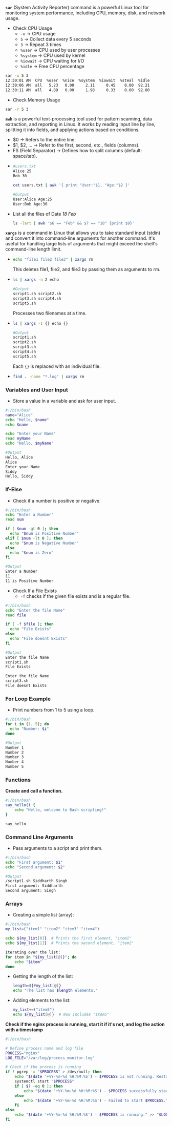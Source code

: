 **`sar`** (System Activity Reporter) command is a powerful Linux tool for monitoring system performance, including CPU, memory, disk, and network usage.
- Check CPU Usage
  - `-u` → CPU usage
  - `5` → Collect data every 5 seconds
  - `3` → Repeat 3 times
  - `%user` → CPU used by user processes
  - `%system` → CPU used by kernel
  - `%iowait` → CPU waiting for I/O
  - `%idle` → Free CPU percentage

```bash
sar -u 5 3
12:30:01 AM  CPU  %user  %nice  %system  %iowait  %steal  %idle
12:30:06 AM  all   5.23   0.00     2.11     0.45    0.00  92.21
12:30:11 AM  all   4.89   0.00     1.98     0.33    0.00  92.80
```

- Check Memory Usage
```bash
sar -r 5 3
```

**`awk`** is a powerful text-processing tool used for pattern scanning, data extraction, and reporting in Linux. It works by reading input line by line, splitting it into fields, and applying actions based on conditions.
- $0 → Refers to the entire line.
- $1, $2, ... → Refer to the first, second, etc., fields (columns).
- FS (Field Separator) → Defines how to split columns (default: space/tab).
- ```bash
  #users.txt
  Alice 25
  Bob 30
  ```
  ```bash
  cat users.txt | awk '{ print "User:"$1, "Age:"$2 }'
  ```
  ```bash
  #Output
  User:Alice Age:25
  User:Bob Age:30
  ```
- List all the files of Date *18 Feb*
  ```bash
  ls -lart | awk '$6 == "Feb" && $7 == "18" {print $9}'
  ```


**`xargs`** is a command in Linux that allows you to take standard input (stdin) and convert it into command-line arguments for another command. It's useful for handling large lists of arguments that might exceed the shell's command-line length limit.
- ```bash
  echo "file1 file2 file3" | xargs rm
  ```
  This deletes file1, file2, and file3 by passing them as arguments to rm.
- ```bash
  ls | xargs -n 2 echo
  ```
  ```bash
  #Output
  script1.sh script2.sh
  script3.sh script4.sh
  script5.sh
  ```
  Processes two filenames at a time.
- ```bash
  ls | xargs -I {} echo {}
  ```
  ```bash
  #Output
  script1.sh
  script2.sh
  script3.sh
  script4.sh
  script5.sh
  ```
  Each `{}` is replaced with an individual file.
- ```bash
  find . -name "*.log" | xargs rm
  ```
### Variables and User Input ###

- Store a value in a variable and ask for user input.
```bash
#!/bin/bash
name="Alice"
echo "Hello, $name"
echo $name

echo "Enter your Name"
read myName
echo "Hello, $myName"
```

```bash
#Output
Hello, Alice
Alice
Enter your Name
Siddy
Hello, Siddy
```

### If-Else ###

- Check if a number is positive or negative.
```bash
#!/bin/bash
echo "Enter a Number"
read num

if [ $num -gt 0 ]; then
  echo "$num is Positive Number"
elif [ $num -lt 0 ]; then
  echo "$num is Negative Number"
else
  echo "$num is Zero"
fi
```

```bash
#Output
Enter a Number
11
11 is Positive Number
```

- Check If a File Exists
  - `-f` checks if the given file exists and is a regular file.

```bash
#!/bin/bash
echo "Enter the file Name"
read file

if [ -f $file ]; then
  echo "File Exists"
else 
  echo "File doesnt Exists"
fi
```

```bash
#Output
Enter the file Name
script1.sh
File Exists

Enter the file Name
script3.sh
File doesnt Exists
```

### For Loop Example ###

- Print numbers from 1 to 5 using a loop.
```bash
#!/bin/bash
for i in {1..5}; do
  echo "Number: $i"
done
```

```bash
#Output
Number 1
Number 2
Number 3
Number 4
Number 5
```

### Functions ###

**Create and call a function.**
```bash
#!/bin/bash
say_hello() {
    echo "Hello, welcome to Bash scripting!"
}

say_hello
```

### Command Line Arguments ###

- Pass arguments to a script and print them.
```bash
#!/bin/bash
echo "First argument: $1"
echo "Second argument: $2"
```

```bash
#Output
/script1.sh Siddharth Singh
First argument: Siddharth
Second argument: Singh
```

### Arrays ###

- Creating a simple list (array):

```bash
#!/bin/bash
my_list=("item1" "item2" "item3" "item4")

echo ${my_list[0]}  # Prints the first element, "item1"
echo ${my_list[1]}  # Prints the second element, "item2"

Iterating over the list:
for item in "${my_list[@]}"; do
    echo "$item"
done
```

- Getting the length of the list:
  ```bash
  length=${#my_list[@]}
  echo "The list has $length elements."
  ```

- Adding elements to the list:
  ```bash
  my_list+=("item5")
  echo ${my_list[@]}  # Now includes "item5"
  ```

**Check if the nginx process is running, start it if it's not, and log the action with a timestamp**

```bash
#!/bin/bash

# Define process name and log file
PROCESS="nginx"
LOG_FILE="/var/log/process_monitor.log"

# Check if the process is running
if ! pgrep -x "$PROCESS" > /dev/null; then
    echo "$(date '+%Y-%m-%d %H:%M:%S') - $PROCESS is not running. Restarting..." >> "$LOG_FILE"
    systemctl start "$PROCESS"
    if [ $? -eq 0 ]; then
        echo "$(date '+%Y-%m-%d %H:%M:%S') - $PROCESS successfully started." >> "$LOG_FILE"
    else
        echo "$(date '+%Y-%m-%d %H:%M:%S') - Failed to start $PROCESS." >> "$LOG_FILE"
    fi
else
    echo "$(date '+%Y-%m-%d %H:%M:%S') - $PROCESS is running." >> "$LOG_FILE"
fi
```
